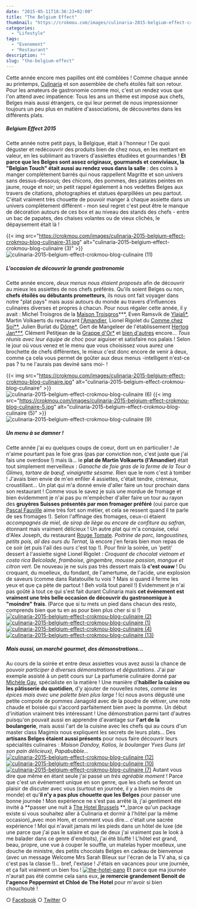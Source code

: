 ```yaml
---
date: "2015-05-11T18:36:23+02:00"
title: "The Belgium Effect"
thumbnail: "https://crokmou.com/images/culinaria-2015-belgium-effect-crokmou-blog-culinaire-8.jpg"
categories:
  - "Lifestyle"
tags:
  - "Evenement"
  - "Restaurant"
description: ""
slug: "the-belgium-effect"
---
```


Cette année encore mes papilles ont été comblées ! Comme chaque année au printemps, [Culinaria](http://www.culinariasquare.com/) et son assemblée de chefs étoilés fait son retour. Pour les amateurs de gastronomie comme moi, c'est un rendez vous que l'on attend avec impatience: Tous les ans un thème est imposé aux chefs, Belges mais aussi étrangers, ce qui leur permet de nous impressionner toujours un peu plus en matière d'associations, de découvertes dans les différents plats.

##### Belgium Effect 2015

Cette année notre petit pays, la Belgique, était à l'honneur ! De quoi déguster et redécouvrir des produits bien de chez nous, en les mettant en valeur, en les sublimant au travers d'assiettes étudiées et gourmandes ! **Et parce que les Belges sont assez originaux, gourmands et conviviaux, la "Belgian Touch" était aussi au rendez vous dans la salle** : des coins à manger complètement barrés qui nous rappellent Magritte et son univers sans dessus-dessous; des chicons, des pommes, des patates peintes en jaune, rouge et noir; un petit rappel également à nos vedettes Belges aux travers de citations, photographies et statues éparpillées un peu partout. C'était vraiment très chouette de pouvoir manger à chaque assiette dans un univers complètement différent - mon seul regret c'est peut être le manque de décoration autours de ces box et au niveau des stands des chefs - entre un bac de papates, des chaises volantes ou de vieux clichés, le dépaysement était là !

{{< img src="https://crokmou.com/images/culinaria-2015-belgium-effect-crokmou-blog-culinaire-31.jpg" alt="culinaria-2015-belgium-effect-crokmou-blog-culinaire (3)" >}}![culinaria-2015-belgium-effect-crokmou-blog-culinaire (11)](https://crokmou.com/images/culinaria-2015-belgium-effect-crokmou-blog-culinaire-111.jpg)

##### L'occasion de découvrir la grande gastronomie

Cette année encore, _deux menus nous étaient proposés_ afin de découvrir au mieux les assiettes de nos chefs préférés. Qu'ils soient Belges ou non, **chefs étoilés ou débutants prometteurs**, ils nous ont fait voyager dans notre "plat pays" mais aussi autours du monde au travers d’influences culinaires diverses et propres à chacun. Pour nous régaler cette année, il y avait : Michel Troisgros de la [Maison Troisgros](http://www.troisgros.fr/)***, Even Ramsvik de [Ylajali*](http://www.ylajali.no/), Martin Volkaerts du restaurant [l'Amandier](http://amandier.be/), Lionel Rigolet du [Comme chez Soi**](https://www.commechezsoi.be/), Julien Burlat du [Dôme*](http://www.domeweb.be/), Gert de Mangeleer de l'établissement [Hertog Jan***](http://www.hertog-jan.com/), Clément Petitjean de la [Grappe d'Or*](http://www.lagrappedor.com/lagrappedor_fr) et [bien d'autres](http://www.culinariasquare.com/les-chefs/) encore... _Tous réunis avec leur équipe de choc_ pour aiguiser et satisfaire nos palais ! Selon le jour où vous venez et le menu que vous choisissez vous aurez une brochette de chefs différentes, le mieux c'est donc encore de venir à deux, comme ça cela vous permet de goûter aux deux menus -intelligent n'est-ce pas ? tu ne l'aurais pas deviné sans moi- !

{{< img src="https://crokmou.com/images/culinaria-2015-belgium-effect-crokmou-blog-culinaire.jpg" alt="culinaria-2015-belgium-effect-crokmou-blog-culinaire" >}}![culinaria-2015-belgium-effect-crokmou-blog-culinaire (6)](https://crokmou.com/images/culinaria-2015-belgium-effect-crokmou-blog-culinaire-6.jpg) {{< img src="https://crokmou.com/images/culinaria-2015-belgium-effect-crokmou-blog-culinaire-5.jpg" alt="culinaria-2015-belgium-effect-crokmou-blog-culinaire (5)" >}}![culinaria-2015-belgium-effect-crokmou-blog-culinaire (9)](https://crokmou.com/images/culinaria-2015-belgium-effect-crokmou-blog-culinaire-9.jpg)

##### Un menu à se damner !

Cette année j'ai eu quelques coups de coeur, dont un en particulier ! Je n'aime pourtant pas le foie gras (pas par conviction non, c'est juste que j'ai fais une overdose !) mais là... le **plat de Martin Volkaerts (l'Amandier)** était tout simplement merveilleux : _Ganache de foie gras de la ferme de la Tour à Glimes, tartare de bœuf, vinaigrette sésame._ Rien que le nom c'est à tomber ! J'avais bien envie de m'en enfiler 4 assiettes, c'était tendre, crémeux, croustillant... Un plat qui m'a donné envie d'aller faire un tour prochain dans son restaurant ! Comme vous le savez je suis une mordue de fromage et bien évidemment je n'ai pas pu m'empêcher d'aller faire un tour au rayon des **gruyères Suisses présentés par mon fromager préféré** (oui parce que [Pascal Fauville](http://www.atablemaisonfromagere.be/) aime très fort son métier, et cela se ressent quand il te parle de ses fromages !). Selon l'affinage des fromages, ceux-ci étaient _accompagnés de miel, de sirop de liège ou encore de confiture au safran_, étonnant mais vraiment délicieux ! Un autre plat qui m'a conquise, celui d'Alex Joseph, du restaurant [Rouge Tomate](http://www.rougetomate.be/). _Poitrine de porc, langoustines, petits pois, ail des ours du Ternat,_ là encore j'en ferais bien mon repas de ce soir (et puis l'ail des ours c'est top !). Pour finir la soirée, un 'petit' dessert à l'assiette signé Lionel Rigolet : _Croquant de chocolat vietnam et costa rica Belcolade, framboise, gingembre, mousse passion, mangue et citron vert._ De nouveau je ne suis pas très dessert mais là **c'est ouaw** ! Du croquant, du moelleux, du fondant, de l'amertume, de l'acide, une explosion de saveurs (comme dans Ratatouille tu vois ? Mais si quand il ferme les yeux et que ça pète de partout ! Beh voilà tout pareil !) Evidemment je n'ai pas goûté à tout ce qui s'est fait durant Culinaria mais **cet événement est vraiment une très belle occasion de découvrir du gastronomique à "moindre" frais**. (Parce que si tu mets un pied dans chacun des resto, comprends bien que tu en as pour bien plus cher si si !) [![culinaria-2015-belgium-effect-crokmou-blog-culinaire (2)](https://crokmou.com/images/culinaria-2015-belgium-effect-crokmou-blog-culinaire-2.jpg)](http://www.crokmou.com/wp-content/uploads/2015/05/culinaria-2015-belgium-effect-crokmou-blog-culinaire-2.jpg) [![culinaria-2015-belgium-effect-crokmou-blog-culinaire (1)](https://crokmou.com/images/culinaria-2015-belgium-effect-crokmou-blog-culinaire-1.jpg)](http://www.crokmou.com/wp-content/uploads/2015/05/culinaria-2015-belgium-effect-crokmou-blog-culinaire-1.jpg) [![culinaria-2015-belgium-effect-crokmou-blog-culinaire (4)](https://crokmou.com/images/culinaria-2015-belgium-effect-crokmou-blog-culinaire-4.jpg)](http://www.crokmou.com/wp-content/uploads/2015/05/culinaria-2015-belgium-effect-crokmou-blog-culinaire-4.jpg) [![culinaria-2015-belgium-effect-crokmou-blog-culinaire (13)](https://crokmou.com/images/culinaria-2015-belgium-effect-crokmou-blog-culinaire-13.jpg)](http://www.crokmou.com/wp-content/uploads/2015/05/culinaria-2015-belgium-effect-crokmou-blog-culinaire-13.jpg)

##### Mais aussi, un marché gourmet, des démonstrations...

Au cours de la soirée et entre deux assiettes vous avez aussi la chance de pouvoir _participer à diverses démonstrations et dégustations_. J'ai par exemple assisté à un petit cours sur La parfumerie culinaire donné par [Michèle Gay](http://www.michelegay.com/), spécialiste en la matière ! Une manière d'**habiller la cuisine ou les pâtisserie du quotidien**, d'y ajouter de nouvelles notes, _comme les épices mais avec une palette bien plus large_ ! Ici nous avons dégusté une petite compote de pommes Janagold avec de la poudre de vétiver, une note chaude et boisée qui s'accord parfaitement bien avec la pomme. Un début d'initiation vraiment très intéressant ! Une démonstration parmi tant d'autres puisqu'on pouvait aussi en apprendre d'avantage sur **l'art de la boulangerie**, mais aussi l'art de la cuisine avec les chefs qui au cours d'un master class Magimix nous expliquent les secrets de leurs plats... Des **artisans Belges étaient aussi présents** pour nous faire découvrir leurs spécialités culinaires : _Maison Dandoy, Kalios, le boulanger Yves Guns (et son pain délicieux), Papabubble..._ [![culinaria-2015-belgium-effect-crokmou-blog-culinaire (12)](https://crokmou.com/images/culinaria-2015-belgium-effect-crokmou-blog-culinaire-12.jpg)](http://www.crokmou.com/wp-content/uploads/2015/05/culinaria-2015-belgium-effect-crokmou-blog-culinaire-12.jpg) [![culinaria-2015-belgium-effect-crokmou-blog-culinaire (10)](https://crokmou.com/images/culinaria-2015-belgium-effect-crokmou-blog-culinaire-10.jpg)](http://www.crokmou.com/wp-content/uploads/2015/05/culinaria-2015-belgium-effect-crokmou-blog-culinaire-10.jpg) [![culinaria-2015-belgium-effect-crokmou-blog-culinaire (7)](https://crokmou.com/images/culinaria-2015-belgium-effect-crokmou-blog-culinaire-7.jpg)](http://www.crokmou.com/wp-content/uploads/2015/05/culinaria-2015-belgium-effect-crokmou-blog-culinaire-7.jpg) Autant vous dire que même en étant seule j'ai passé un _très agréable moment_ ! Parce que c'est un événement unique en son genre, que les chefs se feront un plaisir de discuter avec vous (surtout en journée, il y a bien moins de monde) et qu'**il n'y a pas plus chouette que les Belges** pour passer une bonne journée ! Mon expérience ne s'est pas arrêté là, j'ai gentiment été invité à **passer une nuit à [The Hotel Brussels](http://www.thehotel-brussels.be/) **_(parce qu'un package existe si vous souhaitez aller à Culinaria et dormir à l'hôtel par la même occasion)_avec mon Hom, et comment vous dire... c'était une sacrée expérience ! Moi qui n'avait jamais mi les pieds dans un hôtel de luxe (de une parce que j'ai pas le salaire et que de deux j'ai vraiment pas le look à me balader dans ce genre d'endroits), j'ai été bluffé ! L'hôtel est grand, beau, propre, une vue à couper le souffle, un matelas hyper moelleux, une douche de ministre, des petits chocolats Belges en cadeau de bienvenue (avec un message Welcome Mrs Sarah Blieux sur l'écran de la TV aha, si ça c'est pas la classe !)... bref, l'extase ! J'étais en vacances pour une journée, et ça fait vraiment un bien fou ! [![the-hotel-pano](https://crokmou.com/images/the-hotel-pano.jpg)](http://www.crokmou.com/wp-content/uploads/2015/05/the-hotel-pano.jpg) Et parce que ma journée n'aurait pas été comme cela sans eux, **je remercie grandement Benoit de l'agence Peppermint et Chloé de The Hotel** pour m'avoir si bien chouchouté !

○ [Facebook](https://www.facebook.com/crokmou.blog) ○ [Twitter](https://twitter.com/Crokmou) ○